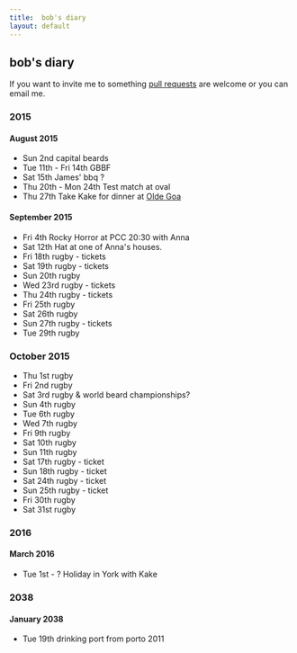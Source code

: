 ```yaml
---
title:  bob's diary
layout: default
---
```

## bob's diary ##

If you want to invite me to something [pull requests](https://github.com/rjw1/randomness.org.uk/blob/master/diary/index.md)
are welcome or you can email me.


### 2015 ###

#### August 2015 ####

* Sun 2nd capital beards
* Tue 11th - Fri 14th GBBF
* Sat 15th James' bbq ?
* Thu 20th - Mon 24th Test match at oval
* Thu 27th Take Kake for dinner at [Olde Goa](http://www.oldegoa.co.uk/)

#### September 2015 ####

* Fri 4th Rocky Horror at PCC 20:30 with Anna
* Sat 12th Hat at one of Anna's houses.
* Fri 18th rugby - tickets
* Sat 19th rugby - tickets
* Sun 20th rugby
* Wed 23rd rugby - tickets
* Thu 24th rugby - tickets
* Fri 25th rugby
* Sat 26th rugby
* Sun 27th rugby - tickets
* Tue 29th rugby

### October 2015 ####

* Thu 1st rugby
* Fri 2nd rugby
* Sat 3rd rugby & world beard championships?
* Sun 4th rugby
* Tue 6th rugby
* Wed 7th rugby
* Fri 9th rugby
* Sat 10th rugby
* Sun 11th rugby
* Sat 17th rugby - ticket
* Sun 18th rugby - ticket
* Sat 24th rugby - ticket
* Sun 25th rugby - ticket
* Fri 30th rugby
* Sat 31st rugby

### 2016 ###

#### March 2016 ####

* Tue 1st - ? Holiday in York with Kake

### 2038 ###

#### January 2038 ####

* Tue 19th drinking port from porto 2011


